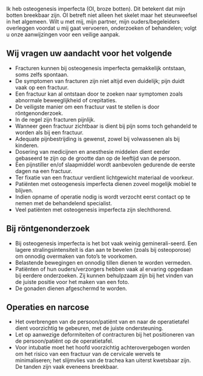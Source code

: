 Ik heb osteogenesis imperfecta (OI, broze botten). Dit betekent dat mijn botten breekbaar zijn. OI betreft niet alleen het skelet maar het steunweefsel in het algemeen.
Wilt u met mij, mijn partner, mijn ouders/begeleiders overleggen voordat u mij gaat vervoeren, onderzoeken of behandelen; volgt u onze aanwijzingen voor een veilige aanpak.

## Wij vragen uw aandacht voor het volgende
- Fracturen kunnen bij osteogenesis imperfecta gemakkelijk ontstaan, soms zelfs spontaan.
- De symptomen van fracturen zijn niet altijd even duidelijk; pijn duidt vaak op een fractuur.
- Een fractuur kan al ontstaan door te zoeken naar symptomen zoals abnormale beweeglijkheid of crepitaties.
- De veiligste manier om een fractuur vast te stellen is door röntgenonderzoek.
- In de regel zijn fracturen pijnlijk.
- Wanneer geen fractuur zichtbaar is dient bij pijn soms toch gehandeld te worden als bij een fractuur.
- Adequate pijnbestrijding is gewenst, zowel bij volwassenen als bij kinderen.
- Dosering van medicijnen en anesthesie middelen dient eerder gebaseerd te zijn op de grootte dan op de leeftijd van de persoon.
- Een pijnstiller en/of slaapmiddel wordt aanbevolen gedurende de eerste dagen na een fractuur.
- Ter fixatie van een fractuur verdient lichtgewicht materiaal de voorkeur.
- Patiënten met osteogenesis imperfecta dienen zoveel mogelijk mobiel te blijven.
- Indien opname of operatie nodig is wordt verzocht eerst contact op te nemen met de behandelend specialist.
- Veel patiënten met osteogenesis imperfecta zijn slechthorend.

## Bij röntgenonderzoek
- Bij osteogenesis imperfecta is het bot vaak weinig geminerali-seerd. Een lagere stralingsintensiteit is dan aan te bevelen (zoals bij osteoporose) om onnodig overmaken van foto’s te voorkomen.
- Belastende bewegingen en onnodig tillen dienen te worden vermeden.
- Patiënten of hun ouders/verzorgers hebben vaak al ervaring opgedaan bij eerdere onderzoeken. Zij kunnen behulpzaam zijn bij het vinden van de juiste positie voor het maken van een foto.
- De gonaden dienen afgeschermd te worden.

## Operaties en narcose
- Het overbrengen van de persoon/patiënt van en naar de operatietafel dient voorzichtig te gebeuren, met de juiste ondersteuning.
- Let op aanwezige deformiteiten of contracturen bij het positioneren van de persoon/patiënt op de operatietafel.
- Voor intubatie moet het hoofd voorzichtig achterovergebogen worden om het risico van een fractuur van de cervicale wervels te minimaliseren; het slijmvlies van de trachea kan uiterst kwetsbaar zijn. De tanden zijn vaak eveneens breekbaar.
